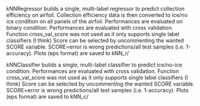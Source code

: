 kNNRegressor builds a single, multi-label regressor to predict collection efficiency on airfoil. Collection efficiency data is then converted to ice/no ice condition on all panels of the airfoil. Performances are evaluated on binary condition. Performances are evaluated with cross validation. Function cross_val_score was not used as it only supports single label classifiers (I think)
Score can be selected by uncommenting the wanted SCORE variable. SCORE=error is wrong predictions/all test samples (i.e. 1-accuracy). Plots (eps format) are saved to kNN_r/

kNNClassifier builds a single, multi-label classifier to predict ice/no-ice condition.
Performances are evaluated with cross validation. Function cross_val_score was not used as it only supports single label classifiers (I think)
Score can be selected by uncommenting the wanted SCORE variable. SCORE=error is wrong predictions/all test samples (i.e. 1-accuracy). Plots (eps format) are saved to kNN_c/
